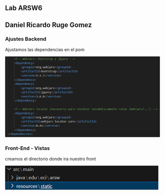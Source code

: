 ## Lab ARSW6

## Daniel Ricardo Ruge Gomez

### Ajustes Backend

Ajustamos las dependencias en el pom 

![alt text](/Back/img/media/image.png)


### Front-End - Vistas

creamos el directorio donde ira nuestro front

![alt text](/Back/img/media/image2.png)